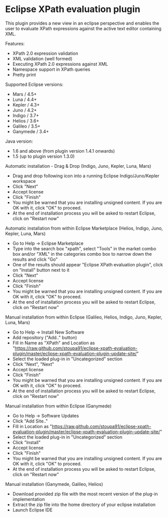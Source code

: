 #  Eclipse XPath evaluation plugin

This plugin provides a new view in an eclipse perspective and enables the user to evaluate XPath expressions against the active text editor containing XML.

Features:
 * XPath 2.0 expression validation
 * XML validation (well formed)
 * Executing XPath 2.0 expressions against XML
 * Namespace support in XPath queries
 * Pretty print

Supported Eclipse versions:
 * Mars / 4.5+
 * Luna / 4.4+
 * Kepler / 4.3+
 * Juno / 4.2+
 * Indigo / 3.7+
 * Helios / 3.6+
 * Galileo / 3.5+
 * Ganymede / 3.4+ 

Java version:
 * 1.6 and above (from plugin version 1.4.1 onwards)
 * 1.5 (up to plugin version 1.3.0)

Automatic installation - Drag & Drop (Indigo, Juno, Kepler, Luna, Mars)
 * Drag and drop following icon into a running Eclipse Indigo/Juno/Kepler workspace
 * Click "Next"
 * Accept license
 * Click "Finish"
 * You might be warned that you are installing unsigned content. If you are OK with it, click "OK" to proceed.
 * At the end of installation process you will be asked to restart Eclipse, click on "Restart now" 

Automatic installation from within Eclipse Marketplace (Helios, Indigo, Juno, Kepler, Luna, Mars)
 * Go to Help -> Eclipse Marketplace
 * Type into the search box "xpath", select "Tools" in the market combo box and/or "XML" in the categories combo box to narrow down the results and click "Go"
 * One of the results should appear "Eclipse XPath evaluation plugin", click on "Install" button next to it
 * Click "Next"
 * Accept license
 * Click "Finish"
 * You might be warned that you are installing unsigned content. If you are OK with it, click "OK" to proceed.
 * At the end of installation process you will be asked to restart Eclipse, click on "Restart now" 

Manual installation from within Eclipse (Galileo, Helios, Indigo, Juno, Kepler, Luna, Mars)
 * Go to Help -> Install New Software
 * Add repository ("Add.." button)
 * Fill in Name as "XPath" and Location as "https://raw.github.com/stoupa91/eclipse-xpath-evaluation-plugin/master/eclipse-xpath-evaluation-plugin-update-site/"
 * Select the loaded plug-in in "Uncategorized" section
 * Click "Next", "Next"
 * Accept license
 * Click "Finish"
 * You might be warned that you are installing unsigned content. If you are OK with it, click "OK" to proceed.
 * At the end of installation process you will be asked to restart Eclipse, click on "Restart now" 

Manual installation from within Eclipse (Ganymede)
 * Go to Help -> Software Updates
 * Click "Add Site.."
 * Fill in Location as "https://raw.github.com/stoupa91/eclipse-xpath-evaluation-plugin/master/eclipse-xpath-evaluation-plugin-update-site/"
 * Select the loaded plug-in in "Uncategorized" section
 * Click "Install"
 * Accept license
 * Click "Finish"
 * You might be warned that you are installing unsigned content. If you are OK with it, click "OK" to proceed.
 * At the end of installation process you will be asked to restart Eclipse, click on "Restart now" 

Manual installation (Ganymede, Galileo, Helios)
 * Download provided zip file with the most recent version of the plug-in implementation
 * Extract the zip file into the home directory of your eclipse installation
 * Launch Eclipse IDE
